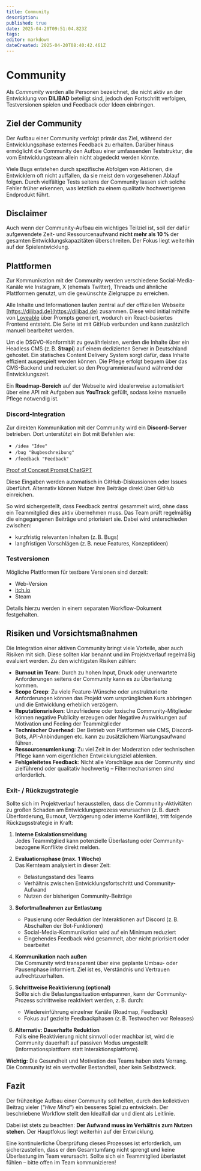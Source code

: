 ```yaml
---
title: Community
description: 
published: true
date: 2025-04-20T09:51:04.823Z
tags: 
editor: markdown
dateCreated: 2025-04-20T08:40:42.461Z
---
```


# Community

Als *Community* werden alle Personen bezeichnet, die nicht aktiv an der Entwicklung von **DILIBAD** beteiligt sind, jedoch den Fortschritt verfolgen, Testversionen spielen und Feedback oder Ideen einbringen.

## Ziel der Community

Der Aufbau einer Community verfolgt primär das Ziel, während der Entwicklungsphase externes Feedback zu erhalten. Darüber hinaus ermöglicht die Community den Aufbau einer umfassenden Teststruktur, die vom Entwicklungsteam allein nicht abgedeckt werden könnte. 

Viele Bugs entstehen durch spezifische Abfolgen von Aktionen, die Entwicklern oft nicht auffallen, da sie meist dem vorgesehenen Ablauf folgen. Durch vielfältige Tests seitens der Community lassen sich solche Fehler früher erkennen, was letztlich zu einem qualitativ hochwertigeren Endprodukt führt.

## Disclaimer

Auch wenn der Community-Aufbau ein wichtiges Teilziel ist, soll der dafür aufgewendete Zeit- und Ressourcenaufwand **nicht mehr als 10 %** der gesamten Entwicklungskapazitäten überschreiten. Der Fokus liegt weiterhin auf der Spielentwicklung.

## Plattformen

Zur Kommunikation mit der Community werden verschiedene Social-Media-Kanäle wie Instagram, X (ehemals Twitter), Threads und ähnliche Plattformen genutzt, um die gewünschte Zielgruppe zu erreichen.

Alle Inhalte und Informationen laufen zentral auf der offiziellen Webseite [https://dilibad.de](https://dilibad.de) zusammen. Diese wird initial mithilfe von [Loveable](https://lovable.dev/) über Prompts generiert, wodurch ein React-basiertes Frontend entsteht. Die Seite ist mit GitHub verbunden und kann zusätzlich manuell bearbeitet werden.

Um die DSGVO-Konformität zu gewährleisten, werden die Inhalte über ein Headless CMS (z. B. **Strapi**) auf einem dedizierten Server in Deutschland gehostet. Ein statisches Content Delivery System sorgt dafür, dass Inhalte effizient ausgespielt werden können. Die Pflege erfolgt bequem über das CMS-Backend und reduziert so den Programmieraufwand während der Entwicklungszeit.

Ein **Roadmap-Bereich** auf der Webseite wird idealerweise automatisiert über eine API mit Aufgaben aus **YouTrack** gefüllt, sodass keine manuelle Pflege notwendig ist.

### Discord-Integration

Zur direkten Kommunikation mit der Community wird ein **Discord-Server** betrieben. Dort unterstützt ein Bot mit Befehlen wie:

- `/idea "Idee"`  
- `/bug "Bugbeschreibung"`  
- `/feedback "Feedback"`

[Proof of Concept Prompt ChatGPT](https://chatgpt.com/share/6804c349-9fe8-8000-9631-c25279fd2bb8)

Diese Eingaben werden automatisch in GitHub-Diskussionen oder Issues überführt. Alternativ können Nutzer ihre Beiträge direkt über GitHub einreichen.

So wird sichergestellt, dass Feedback zentral gesammelt wird, ohne dass ein Teammitglied dies aktiv übernehmen muss. Das Team prüft regelmäßig die eingegangenen Beiträge und priorisiert sie. Dabei wird unterschieden zwischen:

- kurzfristig relevanten Inhalten (z. B. Bugs)  
- langfristigen Vorschlägen (z. B. neue Features, Konzeptideen)

### Testversionen

Mögliche Plattformen für testbare Versionen sind derzeit:

- Web-Version  
- [itch.io](https://itch.io)  
- Steam

Details hierzu werden in einem separaten Workflow-Dokument festgehalten.

## Risiken und Vorsichtsmaßnahmen

Die Integration einer aktiven Community bringt viele Vorteile, aber auch Risiken mit sich. Diese sollten klar benannt und im Projektverlauf regelmäßig evaluiert werden. Zu den wichtigsten Risiken zählen:

- **Burnout im Team**: Durch zu hohen Input, Druck oder unerwartete Anforderungen seitens der Community kann es zu Überlastung kommen. 
- **Scope Creep**: Zu viele Feature-Wünsche oder unstrukturierte Anforderungen können das Projekt vom ursprünglichen Kurs abbringen und die Entwicklung erheblich verzögern.
- **Reputationsrisiken**: Unzufriedene oder toxische Community-Mitglieder können negative Publicity erzeugen oder Negative Auswirkungen auf Motivation und Feeling der Teammitglieder
- **Technischer Overhead**: Der Betrieb von Plattformen wie CMS, Discord-Bots, API-Anbindungen etc. kann zu zusätzlichem Wartungsaufwand führen.
- **Ressourcenumlenkung**: Zu viel Zeit in der Moderation oder technischen Pflege kann vom eigentlichen Entwicklungsziel ablenken.
- **Fehlgeleitetes Feedback**: Nicht alle Vorschläge aus der Community sind zielführend oder qualitativ hochwertig – Filtermechanismen sind erforderlich.

### Exit- / Rückzugstrategie

Sollte sich im Projektverlauf herausstellen, dass die Community-Aktivitäten zu großen Schaden am Entwicklungsprozess verursachen (z. B. durch Überforderung, Burnout, Verzögerung oder interne Konflikte), tritt folgende Rückzugsstrategie in Kraft:

1. **Interne Eskalationsmeldung**  
   Jedes Teammitglied kann potenzielle Überlastung oder Community-bezogene Konflikte direkt melden.

2. **Evaluationsphase (max. 1 Woche)**  
   Das Kernteam analysiert in dieser Zeit:
   - Belastungsstand des Teams
   - Verhältnis zwischen Entwicklungsfortschritt und Community-Aufwand
   - Nutzen der bisherigen Community-Beiträge

3. **Sofortmaßnahmen zur Entlastung**
   - Pausierung oder Reduktion der Interaktionen auf Discord (z. B. Abschalten der Bot-Funktionen)
   - Social-Media-Kommunikation wird auf ein Minimum reduziert
   - Eingehendes Feedback wird gesammelt, aber nicht priorisiert oder bearbeitet

4. **Kommunikation nach außen**  
   Die Community wird transparent über eine geplante Umbau- oder Pausenphase informiert. Ziel ist es, Verständnis und Vertrauen aufrechtzuerhalten.

5. **Schrittweise Reaktivierung (optional)**  
   Sollte sich die Belastungssituation entspannen, kann der Community-Prozess schrittweise reaktiviert werden, z. B. durch:
   - Wiedereinführung einzelner Kanäle (Roadmap, Feedback)
   - Fokus auf gezielte Feedbackphasen (z. B. Testwochen vor Releases)

6. **Alternativ: Dauerhafte Reduktion**  
   Falls eine Reaktivierung nicht sinnvoll oder machbar ist, wird die Community dauerhaft auf passiven Modus umgestellt (Informationsplattform statt Interaktionsplattform).

**Wichtig:** Die Gesundheit und Motivation des Teams haben stets Vorrang. Die Community ist ein wertvoller Bestandteil, aber kein Selbstzweck.



## Fazit

Der frühzeitige Aufbau einer Community soll helfen, durch den kollektiven Beitrag vieler (*"Hive Mind"*) ein besseres Spiel zu entwickeln. Der beschriebene Workflow stellt den Idealfall dar und dient als Leitlinie. 

Dabei ist stets zu beachten: **Der Aufwand muss im Verhältnis zum Nutzen stehen.** Der Hauptfokus liegt weiterhin auf der Entwicklung. 

Eine kontinuierliche Überprüfung dieses Prozesses ist erforderlich, um sicherzustellen, dass er den Gesamtumfang nicht sprengt und keine Überlastung im Team verursacht. Sollte sich ein Teammitglied überlastet fühlen – bitte offen im Team kommunizieren!
